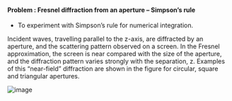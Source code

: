 #### Problem : Fresnel diffraction from an aperture – Simpson’s rule
- To experiment with Simpson’s rule for numerical integration.

Incident waves, travelling parallel to the z-axis, are diffracted by an aperture, and the scattering pattern observed on a screen. In the Fresnel approximation, the screen is near compared with the size of the aperture, and the diffraction pattern varies strongly with the separation, z. Examples of this “near-field” diffraction are shown in the figure for circular, square and triangular apertures.

![image](https://user-images.githubusercontent.com/51804798/139588125-473c1120-31c1-4fbf-9337-87728f2d9545.png)
